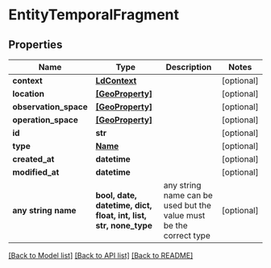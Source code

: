 # EntityTemporalFragment


## Properties
Name | Type | Description | Notes
------------ | ------------- | ------------- | -------------
**context** | [**LdContext**](LdContext.md) |  | [optional] 
**location** | [**[GeoProperty]**](GeoProperty.md) |  | [optional] 
**observation_space** | [**[GeoProperty]**](GeoProperty.md) |  | [optional] 
**operation_space** | [**[GeoProperty]**](GeoProperty.md) |  | [optional] 
**id** | **str** |  | [optional] 
**type** | [**Name**](Name.md) |  | [optional] 
**created_at** | **datetime** |  | [optional] 
**modified_at** | **datetime** |  | [optional] 
**any string name** | **bool, date, datetime, dict, float, int, list, str, none_type** | any string name can be used but the value must be the correct type | [optional]

[[Back to Model list]](../README.md#documentation-for-models) [[Back to API list]](../README.md#documentation-for-api-endpoints) [[Back to README]](../README.md)


